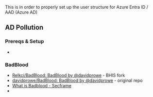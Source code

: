 This is in order to properly set up the user structure for Azure Entra ID / AAD (Azure AD)
## AD Pollution
### Prereqs & Setup
- 
### BadBlood
- [Relkci/BadBlood: BadBlood by @davidprowe](https://github.com/Relkci/BadBlood) - BHIS fork
- [davidprowe/BadBlood: BadBlood by @davidprowe](https://github.com/davidprowe/BadBlood) - original repo
- [What is Badblood - Secframe](https://secframe.com/docs/badblood/whatisbadblood/#getting-started) 
- 